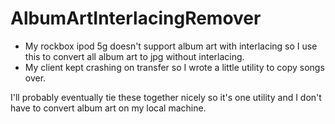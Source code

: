 # AlbumArtInterlacingRemover
* My rockbox ipod 5g doesn't support album art with interlacing so I use this to convert all album art to jpg without interlacing.
* My client kept crashing on transfer so I wrote a little utility to copy songs over.

I'll probably eventually tie these together nicely so it's one utility and I don't have to convert album art on my local machine.
